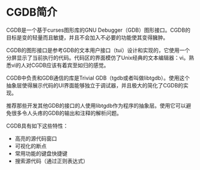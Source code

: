 CGDB简介
=======

CGDB是一个基于curses图形库的GNU Debugger（GDB）图形接口。CGDB的目标是变的轻量而且敏捷，并且不会加入不必要的功能使其变得臃肿。

CGDB的图形接口是参考GDB的文本用户接口（tui）设计和实现的，它使用一个分屏显示了当前执行的代码。代码区的界面模仿了Unix经典的文本编辑器：vi。熟悉vi的人对CGDB应该有着宾至如归的感觉。

CGDB中负责和GDB通信的库是Trivial GDB（tgdb或者叫做libtgdb）。使用这个抽象层使得展示代码的UI界面能够独立于调试器，并且极大的简化了CGDB的实现。

推荐那些开发其他GDB的接口的人使用libtgdb作为程序的抽象层。使用它可以避免很多令人头疼的GDB的输出和注释的解析问题。

CGDB具有如下这些特性：

* 高亮的源代码窗口
* 可视化的断点
* 常用功能的键盘快捷键
* 搜索源代码（通过正则表达式）
